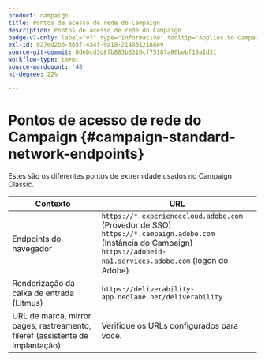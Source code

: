 ```yaml
---
product: campaign
title: Pontos de acesso de rede do Campaign
description: Pontos de acesso de rede do Campaign
badge-v7-only: label="v7" type="Informative" tooltip="Applies to Campaign Classic v7 only"
exl-id: 027ed2b6-365f-434f-9a18-2140512168e9
source-git-commit: 8debcd3d8fb883b3316cf75187a86bebf15a1d31
workflow-type: tm+mt
source-wordcount: '48'
ht-degree: 22%

---
```


# Pontos de acesso de rede do Campaign {#campaign-standard-network-endpoints}



Estes são os diferentes pontos de extremidade usados no Campaign Classic.

| Contexto | URL |
|--- |--- |
| Endpoints do navegador | `https://*.experiencecloud.adobe.com` (Provedor de SSO)<br>`https://*.campaign.adobe.com` (Instância do Campaign)<br>`https://adobeid-na1.services.adobe.com` (logon do Adobe) |
| Renderização da caixa de entrada (Litmus) | `https://deliverability-app.neolane.net/deliverability` |
| URL de marca, mirror pages, rastreamento, fileref (assistente de implantação) | Verifique os URLs configurados para você. |
